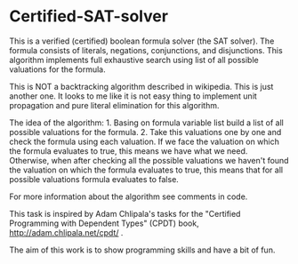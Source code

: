 # Certified-SAT-solver

This is a verified (certified) boolean formula solver (the SAT solver).
The formula consists of literals, negations, conjunctions, and disjunctions.
This algorithm implements full exhaustive search using list of all possible
valuations for the formula.

This is NOT a backtracking algorithm described in wikipedia.
This is just another one. It looks to me like it is not easy thing
to implement unit propagation and pure literal elimination for this
algorithm. 

The idea of the algorithm:
    1. Basing on formula variable list build a list of all possible 
       valuations for the formula.
    2. Take this valuations one by one and check the formula using each
       valuation. If we face the valuation on which the formula evaluates to
       true, this means we have what we need. Otherwise, when after checking 
       all the possible valuations we haven't found the valuation on which
       the formula evaluates to true, this means that for all possible 
       valuations formula evaluates to false.
	   
For more information about the algorithm see comments in code.

This task is inspired by Adam Chlipala's tasks for the 
"Certified Programming with Dependent Types" (CPDT) book, 
http://adam.chlipala.net/cpdt/ .

The aim of this work is to show programming skills and have a bit of fun.
